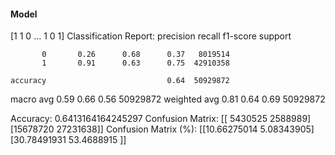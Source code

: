 #### Model
[1 1 0 ... 1 0 1]
Classification Report:
              precision    recall  f1-score   support

           0       0.26      0.68      0.37   8019514
           1       0.91      0.63      0.75  42910358

    accuracy                           0.64  50929872
   macro avg       0.59      0.66      0.56  50929872
weighted avg       0.81      0.64      0.69  50929872

Accuracy: 0.6413164164245297
Confusion Matrix:
[[ 5430525  2588989]
 [15678720 27231638]]
Confusion Matrix (%):
[[10.66275014  5.08343905]
 [30.78491931 53.4688915 ]]
